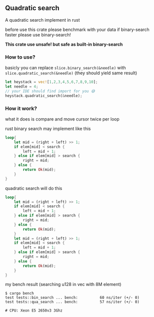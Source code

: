 ## Quadratic search
A quadratic search implement in rust  

before use this crate please benchmark with your data if binary-search faster please use binary-search!

**This crate use unsafe! but safe as built-in binary-search**

### How to use?
basicly you can replace `slice.binary_search(&needle)` with `slice.quadratic_search(&needle)` (they should yield same result)
```rust
let heystack = vec![1,2,3,4,5,6,7,8,9,10];
let needle = 4;
// your IDE should find import for you 😅
heystack.quadratic_search(&needle);
```

### How it work?
what it does is compare and move cursor twice per loop

rust binary search may implement like this
```rust
loop{
    let mid = (right + left) >> 1;
    if elem[mid] < search {
        left = mid + 1;
    } else if elem[mid] > search {
        right = mid;
    } else {
        return Ok(mid);
    }
}
```
quadratic search will do this
```rust
loop{
    let mid = (right + left) >> 1;
    if elem[mid] < search {
        left = mid + 1;
    } else if elem[mid] > search {
        right = mid;
    } else {
        return Ok(mid);
    }
    let mid = (right + left) >> 1;
    if elem[mid] < search {
        left = mid + 1;
    } else if elem[mid] > search {
        right = mid;
    } else {
        return Ok(mid);
    }
}
```

my bench result (searching u128 in vec with 8M element)
```
$ cargo bench
test tests::bin_search ... bench:          60 ns/iter (+/- 0)
test tests::qua_search ... bench:          57 ns/iter (+/- 0)

# CPU: Xeon E5 2650v3 3Ghz
```
